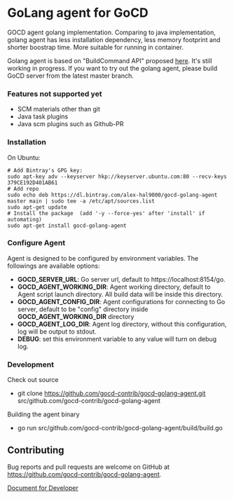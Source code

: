 GoLang agent for GoCD
=========================

GOCD agent golang implementation. Comparing to java implementation, golang agent has less installation dependency, less memory footprint and shorter boostrap time. More suitable for running in container.

Golang agent is based on "BuildCommand API" proposed [here](https://github.com/gocd/gocd/issues/1954). It's still working in progress. If you want to try out the golang agent, please build GoCD server from the latest master branch.

### Features not supported yet
* SCM materials other than git
* Java task plugins
* Java scm plugins such as Github-PR


### Installation

On Ubuntu:
```
# Add Bintray's GPG key:
sudo apt-key adv --keyserver hkp://keyserver.ubuntu.com:80 --recv-keys 379CE192D401AB61 
# Add repo
sudo echo deb https://dl.bintray.com/alex-hal9000/gocd-golang-agent master main | sudo tee -a /etc/apt/sources.list
sudo apt-get update
# Install the package  (add '-y --force-yes' after 'install' if automating)
sudo apt-get install gocd-golang-agent
```

### Configure Agent

Agent is designed to be configured by environment variables. The followings are available options:

* **GOCD_SERVER_URL**: Go server url, default to https://localhost:8154/go.
* **GOCD_AGENT_WORKING_DIR**: Agent working directory, default to Agent script launch directory. All build data will be inside this directory.
* **GOCD_AGENT_CONFIG_DIR**: Agent configurations for connecting to Go server, default to be "config" directory inside **GOCD_AGENT_WORKING_DIR** directory
* **GOCD_AGENT_LOG_DIR**: Agent log directory, without this configuration, log will be output to stdout.
* **DEBUG**: set this environment variable to any value will turn on debug log.


### Development

Check out source
* git clone https://github.com/gocd-contrib/gocd-golang-agent.git src/github.com/gocd-contrib/gocd-golang-agent

Building the agent binary
* go run src/github.com/gocd-contrib/gocd-golang-agent/build/build.go


## Contributing

Bug reports and pull requests are welcome on GitHub at https://github.com/gocd-contrib/gocd-golang-agent.

[Document for Developer](https://github.com/gocd-contrib/gocd-golang-agent/wiki/For-Developer)

